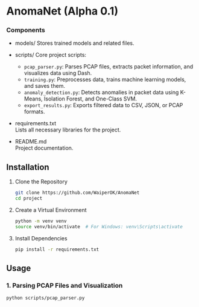 # AnomaNet (Alpha 0.1)

### Components

- models/
  Stores trained models and related files.

- scripts/
  Core project scripts:
  - `pcap_parser.py`: Parses PCAP files, extracts packet information, and visualizes data using Dash.
  - `training.py`: Preprocesses data, trains machine learning models, and saves them.
  - `anomaly_detection.py`: Detects anomalies in packet data using K-Means, Isolation Forest, and One-Class SVM.
  - `export_results.py`: Exports filtered data to CSV, JSON, or PCAP formats.

- requirements.txt  
  Lists all necessary libraries for the project.

- README.md  
  Project documentation.

## Installation

1. Clone the Repository
    ```bash
    git clone https://github.com/WaiperOK/AnomaNet
    cd project
    ```

2. Create a Virtual Environment
    ```bash
    python -m venv venv
    source venv/bin/activate  # For Windows: venv\Scripts\activate
    ```

3. Install Dependencies
    ```bash
    pip install -r requirements.txt
    ```

## Usage

### 1. Parsing PCAP Files and Visualization
```bash
python scripts/pcap_parser.py
